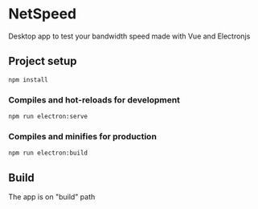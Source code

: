 ﻿# NetSpeed
Desktop app to test your bandwidth speed made with Vue and Electronjs

## Project setup
```
npm install
```

### Compiles and hot-reloads for development
```
npm run electron:serve
```

### Compiles and minifies for production
```
npm run electron:build
```

## Build
The app is on "build" path
